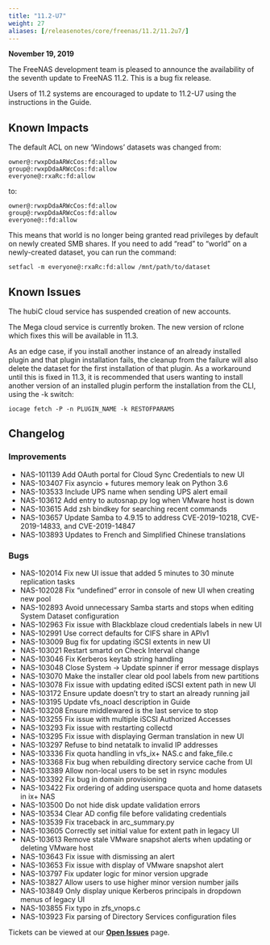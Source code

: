 ```yaml
---
title: "11.2-U7"
weight: 27
aliases: [/releasenotes/core/freenas/11.2/11.2u7/]
---
```


**November 19, 2019**

The FreeNAS development team is pleased to announce the availability of the seventh update to FreeNAS 11.2. This is a bug fix release.

Users of 11.2 systems are encouraged to update to 11.2-U7 using the instructions in the Guide.

## Known Impacts

The default ACL on new ‘Windows’ datasets was changed from:
```
owner@:rwxpDdaARWcCos:fd:allow
group@:rwxpDdaARWcCos:fd:allow
everyone@:rxaRc:fd:allow
```

to:
```
owner@:rwxpDdaARWcCos:fd:allow
group@:rwxpDdaARWcCos:fd:allow
everyone@::fd:allow
```

This means that world is no longer being granted read privileges by default on newly created SMB shares. If you need to add “read” to “world” on a newly-created dataset, you can run the command:

`setfacl -m everyone@:rxaRc:fd:allow /mnt/path/to/dataset`

## Known Issues

The hubiC cloud service has suspended creation of new accounts.

The Mega cloud service is currently broken. The new version of rclone which fixes this will be available in 11.3.

As an edge case, if you install another instance of an already installed plugin and that plugin installation fails, the cleanup from the failure will also delete the dataset for the first installation of that plugin. As a workaround until this is fixed in 11.3, it is recommended that users wanting to install another version of an installed plugin perform the installation from the CLI, using the -k switch:

`iocage fetch -P -n PLUGIN_NAME -k RESTOFPARAMS`

## Changelog

### Improvements

+ NAS-101139 Add OAuth portal for Cloud Sync Credentials to new UI
+ NAS-103407 Fix asyncio + futures memory leak on Python 3.6
+ NAS-103533 Include UPS name when sending UPS alert email
+ NAS-103612 Add entry to autosnap.py log when VMware host is down
+ NAS-103615 Add zsh bindkey for searching recent commands
+ NAS-103657 Update Samba to 4.9.15 to address CVE-2019-10218, CVE-2019-14833, and CVE-2019-14847
+ NAS-103893 Updates to French and Simplified Chinese translations

### Bugs

+ NAS-102014 Fix new UI issue that added 5 minutes to 30 minute replication tasks
+ NAS-102028 Fix “undefined” error in console of new UI when creating new pool
+ NAS-102893 Avoid unnecessary Samba starts and stops when editing System Dataset configuration
+ NAS-102963 Fix issue with Blackblaze cloud credentials labels in new UI
+ NAS-102991 Use correct defaults for CIFS share in APIv1
+ NAS-103009 Bug fix for updating iSCSI extents in new UI
+ NAS-103021 Restart smartd on Check Interval change
+ NAS-103046 Fix Kerberos keytab string handling
+ NAS-103048 Close System -> Update spinner if error message displays
+ NAS-103070 Make the installer clear old pool labels from new partitions
+ NAS-103078 Fix issue with updating edited iSCSI extent path in new UI
+ NAS-103172 Ensure update doesn’t try to start an already running jail
+ NAS-103195 Update vfs_noacl description in Guide
+ NAS-103208 Ensure middlewared is the last service to stop
+ NAS-103255 Fix issue with multiple iSCSI Authorized Accesses
+ NAS-103293 Fix issue with restarting collectd
+ NAS-103295 Fix issue with displaying German translation in new UI
+ NAS-103297 Refuse to bind netatalk to invalid IP addresses
+ NAS-103336 Fix quota handling in vfs_ix+ NAS.c and fake_file.c
+ NAS-103368 Fix bug when rebuilding directory service cache from UI
+ NAS-103389 Allow non-local users to be set in rsync modules
+ NAS-103392 Fix bug in domain provisioning
+ NAS-103422 Fix ordering of adding userspace quota and home datasets in ix+ NAS
+ NAS-103500 Do not hide disk update validation errors
+ NAS-103534 Clear AD config file before validating credentials
+ NAS-103539 Fix traceback in arc_summary.py
+ NAS-103605 Correctly set initial value for extent path in legacy UI
+ NAS-103613 Remove stale VMware snapshot alerts when updating or deleting VMware host
+ NAS-103643 Fix issue with dismissing an alert
+ NAS-103653 Fix issue with display of VMware snapshot alert
+ NAS-103797 Fix updater logic for minor version upgrade
+ NAS-103827 Allow users to use higher minor version number jails
+ NAS-103849 Only display unique Kerberos principals in dropdown menus of legacy UI
+ NAS-103855 Fix typo in zfs_vnops.c
+ NAS-103923 Fix parsing of Directory Services configuration files

Tickets can be viewed at our [**Open Issues**](https://ixsystems.atlassian.net/projects/NAS/issues/) page.
